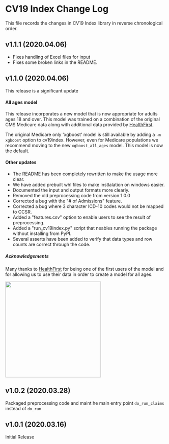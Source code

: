CV19 Index Change Log
==================

This file records the changes in CV19 Index library in reverse chronological order.

## v1.1.1 (2020.04.06)

* Fixes handling of Excel files for input
* Fixes some broken links in the README.

## v1.1.0 (2020.04.06)
This release is a significant update 

#### All ages model

This release incorporates a new model that is now appropriate for adults ages 18 and over.  This model was trained on a combination of the original CMS Medicare data along with additional data provided by [HealthFirst](https://healthfirst.org/).  

The original Medicare only 'xgboost' model is still available by adding a `-m xgboost` option to cv19index.  However, even for Medicare populations we recommend moving to the new `xgboost_all_ages` model.  This model is now the default.  

#### Other updates

* The README has been completely rewritten to make the usage more clear.
* We have added prebuilt whl files to make instlalation on windows easier.
* Documented the input and output formats more clearly.
* Removed the old preprocessing code from version 1.0.0
* Corrected a bug with the "# of Admissions" feature.
* Corrected a bug where 3 character ICD-10 codes would not be mapped to CCSR.
* Added a "features.csv" option to enable users to see the result of preprocessing. 
* Added a "run_cv19index.py" script that neables running the package without installing from PyPI.
* Several asserts have been added to verify that data types and row counts are correct through the code.

##### Acknowledgements
Many thanks to [HealthFirst](https://healthfirst.org/) for being one of the first users of the model and for allowing us to use their data in order to create a model for all ages. 

<img src=https://healthfirst.org/wp-content/themes/healthfirst2019/assets/images/HealthfirstColorLogo-Tag.png width=300/>  


## v1.0.2 (2020.03.28)

Packaged preprocessing code and maint he main entry point `do_run_claims` instead of `do_run`
 

## v1.0.1 (2020.03.16)

Initial Release
